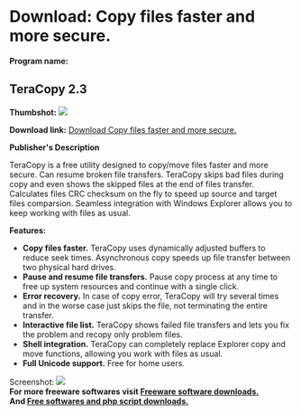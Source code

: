 # Download: Copy files faster and more secure.

**Program name:**

## TeraCopy 2.3

  
**Thumbshot:** ![](http://www.freewarefiles.com/screenshot/teracopy_md.gif)   
  
**Download link:** [Download Copy files faster and more secure.](http://freesoftwares.boysofts.com/TeraCopy_program_32630.html)  
  


**Publisher's Description**  
  


TeraCopy is a free utility designed to copy/move files faster and more secure. Can resume broken file transfers. TeraCopy skips bad files during copy and even shows the skipped files at the end of files transfer. Calculates files CRC checksum on the fly to speed up source and target files comparsion. Seamless integration with Windows Explorer allows you to keep working with files as usual. 

**Features:**

  * **Copy files faster.** TeraCopy uses dynamically adjusted buffers to reduce seek times. Asynchronous copy speeds up file transfer between two physical hard drives. 
  * **Pause and resume file transfers.** Pause copy process at any time to free up system resources and continue with a single click. 
  * **Error recovery.** In case of copy error, TeraCopy will try several times and in the worse case just skips the file, not terminating the entire transfer. 
  * **Interactive file list.** TeraCopy shows failed file transfers and lets you fix the problem and recopy only problem files. 
  * **Shell integration.** TeraCopy can completely replace Explorer copy and move functions, allowing you work with files as usual. 
  * **Full Unicode support.**
Free for home users. 

  
  
Screenshot: ![](http://www.freewarefiles.com/screenshot/teracopy.gif)   
**For more freeware softwares visit [Freeware software downloads.](http://freesoftwares.boysofts.com/)**   
**And [Free softwares and php script downloads.](http://www.boysofts.com/)**
